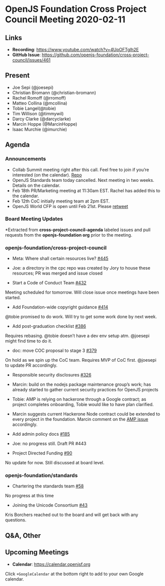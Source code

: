 # OpenJS Foundation Cross Project Council Meeting 2020-02-11

## Links

* **Recording**: https://www.youtube.com/watch?v=4UpOFTglh2E
* **GitHub Issue**: https://github.com/openjs-foundation/cross-project-council/issues/461

## Present

* Joe Sepi (@joesepi)
* Christian Bromann (@christian-bromann)
* Rachel Romoff (@rromoff)
* Matteo Collina (@mcollina)
* Tobie Langel(@tobie)
* Tim Willison (@timmywil)
* Darcy Clarke (@darcyclarke)
* Marcin Hoppe (@MarcinHoppe)
* Isaac Murchie (@imurchie)


## Agenda

### Announcements

* Collab Summit meeting right after this call. Feel free to join if you’re interested (on the calendar). [Repo](https://github.com/openjs-foundation/summit)
* OpenJS Standards team today cancelled. Next meeting in two weeks. Details on the calendar.
* Feb 18th PR/Marketing meeting at 11:30am EST. Rachel has added this to the calendar.
* Feb 12th CoC initially meeting team at 2pm EST.
* OpenJS World CFP is open until Feb 21st. Please [retweet](https://twitter.com/openjsf/status/1226989416071204867?s=20)

### Board Meeting Updates

*Extracted from **cross-project-council-agenda** labeled issues and pull requests from the **openjs-foundation org** prior to the meeting.

### openjs-foundation/cross-project-council

* Meta: Where shall certain resources live? [#445](https://github.com/openjs-foundation/cross-project-council/issues/445)

* Joe: a directory in the cpc repo was created by Jory to house these resources; PR was merged and issue closed

* Start a Code of Conduct Team [#432](https://github.com/openjs-foundation/cross-project-council/issues/432)

Meeting scheduled for tomorrow. Will close issue once meetings have been started.

* Add Foundation-wide copyright guidance [#414](https://github.com/openjs-foundation/cross-project-council/pull/414)

@tobie promised to do work. Will try to get some work done by next week.

* Add post-graduation checklist [#386](https://github.com/openjs-foundation/cross-project-council/pull/386)

Requires rebasing. @tobie doesn’t have a dev env setup atm. @joesepi might find time to do it.

* doc: move COC proposal to stage 3 [#379](https://github.com/openjs-foundation/cross-project-council/pull/379)

On hold as we spin up the CoC team. Requires MVP of CoC first. @joesepi to update PR accordingly.

* Responsible security disclosures [#326](https://github.com/openjs-foundation/cross-project-council/issues/326)

* Marcin: build on the nodejs package maintenance group’s work; has already started to gather current security practices for OpenJS projects
* Tobie: AMP is relying on hackerone through a Google contract; as project completes onboarding, Tobie would like to have plan clarified.
* Marcin suggests current Hackerone Node contract could be extended to every project in the foundation. Marcin comment on the [AMP issue](https://github.com/ampproject/wg-security-privacy/issues/2) accordingly.

* Add admin policy docs [#185](https://github.com/openjs-foundation/cross-project-council/issues/185)

* Joe: no progress still. Draft PR #443

* Project Directed Funding [#90](https://github.com/openjs-foundation/cross-project-council/issues/90)

No update for now. Still discussed at board level.

### openjs-foundation/standards

* Chartering the standards team [#58](https://github.com/openjs-foundation/standards/issues/58)

No progress at this time

* Joining the Unicode Consortium [#43](https://github.com/openjs-foundation/standards/issues/43)

Kris Borchers reached out to the board and will get back with any questions.

## Q&A, Other

## Upcoming Meetings

* **Calendar**: https://calendar.openjsf.org

Click `+GoogleCalendar` at the bottom right to add to your own Google calendar.

